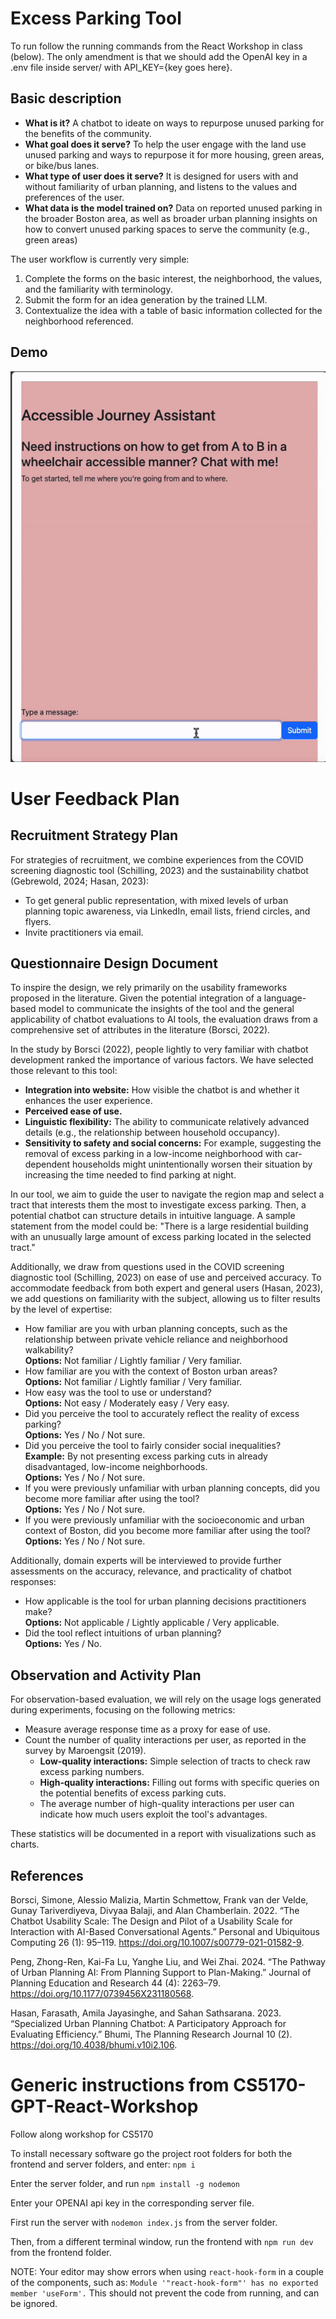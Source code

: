 # Excess Parking Tool

To run follow the running commands from the React Workshop in class (below). The only amendment is that we should add the OpenAI key in a .env file inside server/ with API_KEY={key goes here}.

## Basic description
- **What is it?** A chatbot to ideate on ways to repurpose unused parking for the benefits of the community. 
- **What goal does it serve?** To help the user engage with the land use unused parking and ways to repurpose it for more housing, green areas, or bike/bus lanes. 
- **What type of user does it serve?** It is designed for users with and without familiarity of urban planning, and listens to the values and preferences of the user.
- **What data is the model trained on?** Data on reported unused parking in the broader Boston area, as well as broader urban planning insights on how to convert unused parking spaces to serve the community (e.g., green areas) 

The user workflow is currently very simple:
1. Complete the forms on the basic interest, the neighborhood, the values, and the familiarity with terminology.
2. Submit the form for an idea generation by the trained LLM.
3. Contextualize the idea with a table of basic information collected for the neighborhood referenced.


## Demo

![til](https://github.com/joerovar/CS5170-GPT-React-Workshop/blob/main/demo.gif)

# User Feedback Plan

## Recruitment Strategy Plan

For strategies of recruitment, we combine experiences from the COVID screening diagnostic tool (Schilling, 2023) and the sustainability chatbot (Gebrewold, 2024; Hasan, 2023):

- To get general public representation, with mixed levels of urban planning topic awareness, via LinkedIn, email lists, friend circles, and flyers.
- Invite practitioners via email.

## Questionnaire Design Document

To inspire the design, we rely primarily on the usability frameworks proposed in the literature. Given the potential integration of a language-based model to communicate the insights of the tool and the general applicability of chatbot evaluations to AI tools, the evaluation draws from a comprehensive set of attributes in the literature (Borsci, 2022). 

In the study by Borsci (2022), people lightly to very familiar with chatbot development ranked the importance of various factors. We have selected those relevant to this tool:

- **Integration into website:** How visible the chatbot is and whether it enhances the user experience.
- **Perceived ease of use.**
- **Linguistic flexibility:** The ability to communicate relatively advanced details (e.g., the relationship between household occupancy).
- **Sensitivity to safety and social concerns:** For example, suggesting the removal of excess parking in a low-income neighborhood with car-dependent households might unintentionally worsen their situation by increasing the time needed to find parking at night.

In our tool, we aim to guide the user to navigate the region map and select a tract that interests them the most to investigate excess parking. Then, a potential chatbot can structure details in intuitive language. A sample statement from the model could be: "There is a large residential building with an unusually large amount of excess parking located in the selected tract."

Additionally, we draw from questions used in the COVID screening diagnostic tool (Schilling, 2023) on ease of use and perceived accuracy. To accommodate feedback from both expert and general users (Hasan, 2023), we add questions on familiarity with the subject, allowing us to filter results by the level of expertise:

- How familiar are you with urban planning concepts, such as the relationship between private vehicle reliance and neighborhood walkability?  
  **Options:** Not familiar / Lightly familiar / Very familiar.
- How familiar are you with the context of Boston urban areas?  
  **Options:** Not familiar / Lightly familiar / Very familiar.
- How easy was the tool to use or understand?  
  **Options:** Not easy / Moderately easy / Very easy.
- Did you perceive the tool to accurately reflect the reality of excess parking?  
  **Options:** Yes / No / Not sure.
- Did you perceive the tool to fairly consider social inequalities?  
  **Example:** By not presenting excess parking cuts in already disadvantaged, low-income neighborhoods.  
  **Options:** Yes / No / Not sure.
- If you were previously unfamiliar with urban planning concepts, did you become more familiar after using the tool?  
  **Options:** Yes / No / Not sure.
- If you were previously unfamiliar with the socioeconomic and urban context of Boston, did you become more familiar after using the tool?  
  **Options:** Yes / No / Not sure.

Additionally, domain experts will be interviewed to provide further assessments on the accuracy, relevance, and practicality of chatbot responses:

- How applicable is the tool for urban planning decisions practitioners make?  
  **Options:** Not applicable / Lightly applicable / Very applicable.
- Did the tool reflect intuitions of urban planning?  
  **Options:** Yes / No.

## Observation and Activity Plan

For observation-based evaluation, we will rely on the usage logs generated during experiments, focusing on the following metrics:

- Measure average response time as a proxy for ease of use.
- Count the number of quality interactions per user, as reported in the survey by Maroengsit (2019).  
  - **Low-quality interactions:** Simple selection of tracts to check raw excess parking numbers.  
  - **High-quality interactions:** Filling out forms with specific queries on the potential benefits of excess parking cuts.  
  - The average number of high-quality interactions per user can indicate how much users exploit the tool's advantages.

These statistics will be documented in a report with visualizations such as charts.

## References
Borsci, Simone, Alessio Malizia, Martin Schmettow, Frank van der Velde, Gunay Tariverdiyeva, Divyaa Balaji, and Alan Chamberlain. 2022. “The Chatbot Usability Scale: The Design and Pilot of a Usability Scale for Interaction with AI-Based Conversational Agents.” Personal and Ubiquitous Computing 26 (1): 95–119. https://doi.org/10.1007/s00779-021-01582-9.

Peng, Zhong-Ren, Kai-Fa Lu, Yanghe Liu, and Wei Zhai. 2024. “The Pathway of Urban Planning AI: From Planning Support to Plan-Making.” Journal of Planning Education and Research 44 (4): 2263–79. https://doi.org/10.1177/0739456X231180568.

Hasan, Farasath, Amila Jayasinghe, and Sahan Sathsarana. 2023. “Specialized Urban Planning Chatbot: A Participatory Approach for Evaluating Efficiency.” Bhumi, The Planning Research Journal 10 (2). https://doi.org/10.4038/bhumi.v10i2.106.

# Generic instructions from CS5170-GPT-React-Workshop

Follow along workshop for CS5170

To install necessary software go the project root folders for both the frontend and server folders, and enter: `npm i`

Enter the server folder, and run `npm install -g nodemon`

Enter your OPENAI api key in the corresponding server file.

First run the server with `nodemon index.js` from the server folder.

Then, from a different terminal window, run the frontend with `npm run dev` from the frontend folder.

NOTE: Your editor may show errors when using `react-hook-form` in a couple of the components, such as: `Module '"react-hook-form"' has no exported member 'useForm'.` This should not prevent the code from running, and can be ignored.


